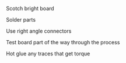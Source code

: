 Scotch bright board

Solder parts

Use right angle connectors

Test board part of the way through the process

Hot glue any traces that get torque
